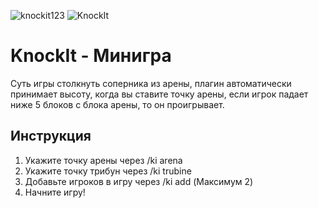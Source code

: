 ![knockit123](https://github.com/user-attachments/assets/db475a7b-ed21-46d9-8637-b40a0c59ced7)
![KnockIt](https://github.com/user-attachments/assets/2bb70edd-8f57-4411-a580-66a1e17caa4a)

# KnockIt - Минигра

Суть игры столкнуть соперника из арены, плагин автоматически принимает высоту, когда вы ставите точку арены, если игрок падает ниже 5 блоков с блока арены, то он проигрывает.

## Инструкция

1) Укажите точку арены через /ki arena
2) Укажите точку трибун через /ki trubine
3) Добавьте игроков в игру через /ki add <nickname> (Максимум 2)
4) Начните игру!
